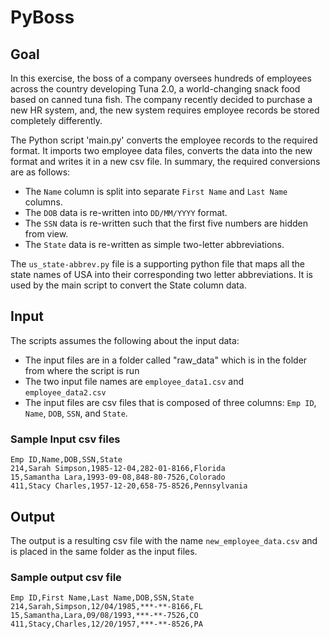 # PyBoss
## Goal
In this exercise, the boss of a company oversees hundreds of employees across the country developing Tuna 2.0, a world-changing snack food based on canned tuna fish. The company recently decided to purchase a new HR system, and, the new system requires employee records be stored completely differently.

The Python script 'main.py' converts the employee records to the required format. It imports two employee data files, converts the data into the new format and writes it in a new csv file. In summary, the required conversions are as follows:

* The `Name` column is split into separate `First Name` and `Last Name` columns.
* The `DOB` data is re-written into `DD/MM/YYYY` format.
* The `SSN` data is re-written such that the first five numbers are hidden from view.
* The `State` data is re-written as simple two-letter abbreviations.

The `us_state-abbrev.py` file is a supporting python file that maps all the state names of USA into their corresponding two letter abbreviations. It is used by the main script to convert the State column data.

## Input
The scripts assumes the following about the input data:
* The input files are in a folder called "raw_data" which is in the folder from where the script is run
* The two input file names are `employee_data1.csv` and `employee_data2.csv`
* The input files are csv files that is composed of three columns: `Emp ID`, `Name`, `DOB`, `SSN`, and `State`. 

### Sample Input csv files
```
Emp ID,Name,DOB,SSN,State
214,Sarah Simpson,1985-12-04,282-01-8166,Florida
15,Samantha Lara,1993-09-08,848-80-7526,Colorado
411,Stacy Charles,1957-12-20,658-75-8526,Pennsylvania
```

## Output
The output is a resulting csv file with the name `new_employee_data.csv` and is placed in the same folder as the input files.

### Sample output csv file
```
Emp ID,First Name,Last Name,DOB,SSN,State
214,Sarah,Simpson,12/04/1985,***-**-8166,FL
15,Samantha,Lara,09/08/1993,***-**-7526,CO
411,Stacy,Charles,12/20/1957,***-**-8526,PA
```
